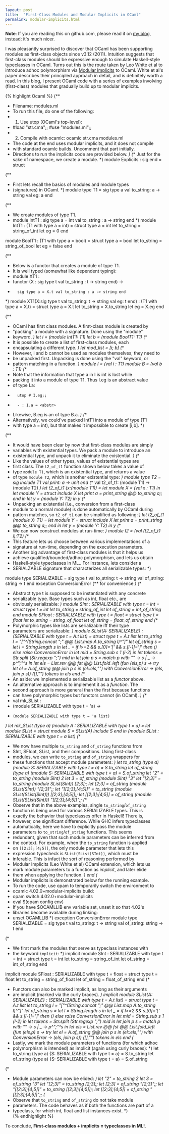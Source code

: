 ```yaml
---
layout: post
title:  "First-Class Modules and Modular Implicits in OCaml"
permalink: modular-implicits.html
---
```


**Note**: If you are reading this on github.com, please read it on [my
blog](http://tycon.github.io/modular-implicits.html), instead; it's
much nicer.

I was pleasantly surprised to discover that OCaml has been supporting
modules as first-class objects since v3.12 (2011). Intuition suggests
that first-class modules should be expressive enough to simulate
Haskell-style typeclasses in OCaml. Turns out this is the route taken
by Leo White et al to introduce adhoc polymorphism via [Modular
Implicits](https://arxiv.org/abs/1512.01895) to OCaml. White et al's
paper describes their principled approach in detail, and is definitely
worth a read. In this blog, I present OCaml code with a series of
examples involving (first-class) modules that gradually build up to
modular implicits.


{% highlight Ocaml %}
(** 
 * Filename: modules.ml
 * To run this file, do one of the following:
 * 1. Use utop (OCaml's top-level): 
 *   #load "str.cma";; #use "modules.ml";; 
 * 2. Compile with ocamlc: ocamlc str.cma modules.ml
 * The code at the end uses modular implicits, and it does not compile
 * with standard ocamlc builds. Uncomment that part initially.
 * Directions to run the implicits code are provided below.
 *)
(** Just for the sake of namespace, we create a module. *)
module Explicits : sig end = struct

  (**
   * First lets recall the basics of modules and module types
   * (signatures) in OCaml.
   *)
  module type T1 = sig
    type a 
    val to_string: a -> string
    val eg: a
  end

  (**
   * We create modules of type T1.
   * module IntT1 : sig type a = int val to_string : a -> string end
   *)
  module IntT1 : (T1 with type a = int) = struct
    type a = int
    let to_string = string_of_int
    let eg = 0
  end

  module BoolT1 : (T1 with type a = bool) = struct
    type a = bool
    let to_string = string_of_bool
    let eg = false
  end 

  (**
   * Below is a functor that creates a module of type T1.
   * It is well typed (somewhat like dependent typing):
   * module XT1 :
   *   functor (X : sig type t val to_string : t -> string end) ->
   *       sig type a = X.t val to_string : a -> string end
   *)
  module XT1(X:sig 
                type t 
                val to_string: t -> string
                val eg: t
            end) : (T1 with type a = X.t) = struct
    type a = X.t
    let to_string = X.to_string 
    let eg = X.eg
  end

  (**
   * OCaml has first class modules. A first-class module is created by
   * "packing" a module with a signature. Done using the "module"
   * keyword.
   *)
  let i = (module IntT1: T1)
  let b = (module BoolT1: T1)
  (**
   * It is possible to create a list of first-class modules, each
   * encapsulating a different type.
   *)
  let mod_list = [i; b]
  (**
   * However, i and b cannot be used as modules themselves; they need to
   * be unpacked first. Unpacking is done using the "val" keyword, or
   * pattern matching in a function.
   *)
  module I = (val i : T1)
  module B = (val b : T1)
  (**
   * Note that the information that type a in I is int is lost while
   * packing it into a module of type T1. Thus I.eg is an abstract value
   * of type I.a:
   *       utop # I.eg;;
   *       - : I.a = <abstr>
   * Likewise, B.eg is an <abstr> of type B.a.
   *)
  (**
   * Alternatively, we could've packed IntT1 into a module of type (T1
   * with type a = int), but that makes it impossible to create [i;b].
   *)

  (**
   * It would have been clear by now that first-class modules are simply
   * variables with existential types. We pack a module to introduce an
   * existential type, and unpack it to eliminate the existential.
   *)
  (**
   * Like the values of other types, values of existential types are
   * first class. The `t2_of_t1` function shown below takes a value of
   * type `module T1`, which is an existential type, and returns a value
   * of type `module T2`, which is another existential type:
   *)
  module type T2 = sig
    include T1
    val print: a -> unit
  end
  (** val t2_of_t1: (module T1) -> (module T2) *)
  let t2_of_t1 (x:(module T1)) = 
    let module X = (val x : T1) in
    let module Y = struct 
                    include X
                    let print a = print_string @@ to_string a;;
                   end in
    let y = (module Y: T2) in
      y
  (**
   * Unpacking an existential (i.e., conversion from a first-class
   * module to a normal module) is done automatically by OCaml during
   * pattern matches, so `t2_of_t1` can be simplified as following:
   *)
  let t2_of_t1 (module X: T1) = 
    let module Y = struct 
                    include X
                    let print a = print_string @@ to_string a;;
                   end in
    let y = (module Y: T2) in
      y
  (**
   * We can now construct modules at run-time:
   *)
  module I2 = (val (t2_of_t1 i):T2)
  (**
   * This feature lets us choose between various implementations of a
   * signature at run-time, depending on the execution parameters. 
   * Another big advantage of first-class modules is that it helps us
   * achieve qualified/bounded/adhoc polymorphism, and lets us obtain
   * Haskell-style typeclasses in ML.. For instance, lets consider a
   * SERIALZABLE signature that characterizes all serializable types:
   *)

  module type SERIALIZABLE = sig
    type t
    val to_string: t -> string
    val of_string: string -> t
  end
  exception ConversionError (** for convenience *)
  (**
   * Abstract type t is supposed to be instantiated with any concrete
   * serializable type. Base types such as int, float etc., are
   * obviously serializable:
   *)
  module SInt : SERIALIZABLE with type t = int = struct
    type t = int
    let to_string = string_of_int
    let of_string = int_of_string
  end
  module SFloat : SERIALIZABLE with type t = float = struct
    type t = float
    let to_string = string_of_float
    let of_string = float_of_string
  end
  (**
   * Polymorphic types like lists are serializable iff their type
   * parameters are serializable:
   *)
  module SList(A: SERIALIZABLE) 
    : (SERIALIZABLE with type t = A.t list) = struct
    type t = A.t list
    let to_string l = "["^(String.concat ";" @@ 
                           List.map A.to_string l)^"]"
    let of_string s = 
      let l = String.length s in
      let _ = if l>=2 && s.[0]='[' && s.[l-1]=']' then ()
              else raise ConversionError in
      let mid = String.sub s 1 (l-2) in
      let tokens = Str.split (Str.regexp ";") mid in
      let join p s = match p with "" -> s | _ -> p^";"^s in
      let els = List.rev @@ fst @@ List.fold_left 
                  (fun (els,p) s  -> 
                    try
                      let el = A.of_string @@ join p s in
                        (el::els,"")
                    with ConversionError -> (els, join p s)) 
                  ([],"") tokens in
        els
  end
  (**
   * An aside: we implemented a serializable list as a *functor* above.
   * An alternative approach is to implement it as a *function*. The
   * second approach is more general than the first because functions
   * can have polymorphic types but functors cannot (in OCaml).
   *)
  (**
   * val mk_SList :
   *   (module SERIALIZABLE with type t = 'a) ->
   *     (module SERIALIZABLE with type t = 'a list)
   *)
  let mk_SList (type a)
               (module A : SERIALIZABLE with type t = a) =
    let module SList = struct
          module S = SList(A)
          include S
        end in
      (module SList : SERIALIZABLE with type t = a list)
  (**
   * We now have multiple `to_string` and `of_string` functions from
   * SInt, SFloat, SList, and their compositions. Using first-class
   * modules, we can write `to_string` and `of_string` wrappers for
   * these functions that accept module parameters:
   *)
  let to_string (type a)
                (module S: SERIALIZABLE with type t = a) = S.to_string
  let of_string (type a)
                (module S: SERIALIZABLE with type t = a) = S.of_string
  let "2" = to_string (module SInt) 2
  let 3 = of_string (module SInt) "3"
  let "[2;3]" = to_string (module SList(SInt)) [2;3];;
  let [2;3] = of_string (module SList(SInt)) "[2;3]";;
  let "[[2;3];[4;5]]" = to_string (module SList(SList(SInt))) [[2;3];[4;5]];;
  let [[2;3];[4;5]] = of_string (module SList(SList(SInt))) "[[2;3];[4;5]]";;
  (**
   * Observe that in the above examples, single `to_string`/`of_string`
   * function is being used for various SERIALIZABLE types. This is
   * exactly the behavior that typeclasses offer in Haskell! There is,
   * however, one significant difference. While GHC infers typeclasses
   * automatically, here we have to explicitly pass the module
   * parameters to `to_string`/`of_string` functions. This seems
   * redundant, given that such module parameters can be inferred from
   * the context. For example, when the `to_string` function is applied
   * on `[[2;3];[4;5]]`, the only module parameter that lets this
   * expression typecheck is `SList(SList(SInt))`, which must be
   * inferable. This is infact the sort of reasoning performed by
   * Modular Implicits (Leo White et al) OCaml extension, which lets us
   * mark module parameters to a function as *implicit*, and later elide
   * them when applying the function.
   *)
end
(*
 * Modular implicits is demonstrated below for the running example.
 * To run the code, use opam to temporarily switch the environment to
 * ocamlc 4.02.0+modular-implicits build:
 *    opam switch 4.02.0+modular-implicits
 *    eval $(opam config env)
 * If you have $OCAMLLIB env variable set, unset it so that 4.02's
 * libraries become available during linking:
 *    unset OCAMLLIB
 *)
exception ConversionError
module type SERIALIZABLE = sig
  type t
  val to_string: t -> string
  val of_string: string -> t
end

(*
 * We first mark the modules that serve as typeclass instances with
 * the keyword `implicit`:
 *)
implicit module SInt : SERIALIZABLE with type t = int = struct
  type t = int
  let to_string = string_of_int
  let of_string = int_of_string
end

implicit module SFloat : SERIALIZABLE with type t = float = struct
  type t = float
  let to_string = string_of_float
  let of_string = float_of_string
end
(*
 * Functors can also be marked implicit, as long as their arguments
 * are implicit (marked via the curly braces).
 *)
implicit module SList{A: SERIALIZABLE} 
  : (SERIALIZABLE with type t = A.t list) = struct
  type t = A.t list
  let to_string l = "["^(String.concat ";" @@ 
                         List.map A.to_string l)^"]"
  let of_string s = 
    let l = String.length s in
    let _ = if l>=2 && s.[0]='[' && s.[l-1]=']' then ()
            else raise ConversionError in
    let mid = String.sub s 1 (l-2) in
    let tokens = Str.split (Str.regexp ";") mid in
    let join p s = match p with "" -> s | _ -> p^";"^s in
    let els = List.rev @@ fst @@ List.fold_left 
                (fun (els,p) s  -> 
                  try
                    let el = A.of_string @@ join p s in
                      (el::els,"")
                  with ConversionError -> (els, join p s)) 
                ([],"") tokens in
      els
end
(*
 * Lastly, we mark the module parameters of functions (for which adhoc
 * polymorphism is intended) as implicit (again using curly braces):
 *)
let to_string (type a)
              {S: SERIALIZABLE with type t = a} = S.to_string
let of_string (type a)
              {S: SERIALIZABLE with type t = a} = S.of_string

(*
 * Module parameters can now be elided:
 *)
let "2" = to_string 2
let 3 = of_string "3"
let "[2;3]" = to_string [2;3];;
let [2;3] = of_string "[2;3]";;
let "[[2;3];[4;5]]" = to_string [[2;3];[4;5]];;
let [[2;3];[4;5]] = of_string "[[2;3];[4;5]]";;
(*
 * Observe that `to_string` and `of_string` do not take module
 * parameters. The code behaves as if both the functions are part of a
 * typeclass, for which int, float and list instances exist.
 *)  
{% endhighlight %}

To conclude, **First-class modules + implicits = typeclasses in ML!**.
